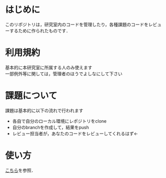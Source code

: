 # はじめに
このリポジトリは，研究室内のコードを管理したり，各種課題のコードをレビューするために作られたものです．

# 利用規約
基本的に本研究室に所属する人のみ使えます<br/>
一部例外等に関しては，管理者のほうでよしなにして下さい

# 課題について
課題は基本的に以下の流れで行われます

 - 各自で自分のローカル環境にレポジトリをclone
 - 自分のbranchを作成して，結果をpush
 - レビュー担当者が，あなたのコードをレビューしてくれるはず←

# 使い方
 [こちら](github/HowToUse.md "GitHubの使い方")を参照．